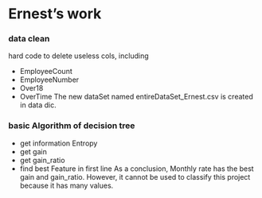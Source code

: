# Ernest’s work
### data clean 
hard code to delete useless cols, including
- EmployeeCount
- EmployeeNumber
- Over18
- OverTime
The new dataSet named entireDataSet\_Ernest.csv is created in data dic. 
### basic Algorithm of decision tree
- get information Entropy
- get gain
- get gain\_ratio
- find best Feature in first line
As a conclusion, Monthly rate has the best gain and gain\_ratio. However, it cannot be used to classify this project because it has many values.
 